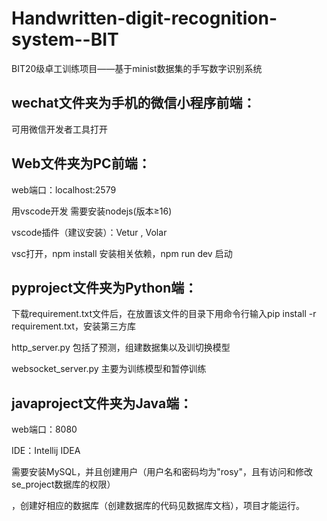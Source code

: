 # Handwritten-digit-recognition-system--BIT
BIT20级卓工训练项目——基于minist数据集的手写数字识别系统
## wechat文件夹为手机的微信小程序前端：
  可用微信开发者工具打开
## Web文件夹为PC前端：
  web端口：localhost:2579
  
  用vscode开发 需要安装nodejs(版本≥16)
  
  vscode插件（建议安装）：Vetur , Volar
  
  vsc打开，npm install 安装相关依赖，npm run dev 启动
## pyproject文件夹为Python端：
  下载requirement.txt文件后，在放置该文件的目录下用命令行输入pip install -r requirement.txt，安装第三方库  
  
  http_server.py 包括了预测，组建数据集以及训切换模型  
  
  websocket_server.py 主要为训练模型和暂停训练  

## javaproject文件夹为Java端：
  web端口：8080
  
  IDE：Intellij IDEA
  
  需要安装MySQL，并且创建用户（用户名和密码均为"rosy"，且有访问和修改se_project数据库的权限）
  
  ，创建好相应的数据库（创建数据库的代码见数据库文档），项目才能运行。
  
